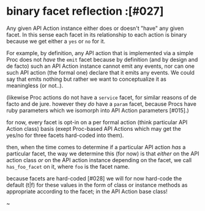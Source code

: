 # binary facet reflection :[#027]

Any given API Action instance either does or doesn't "have" any given facet.
In this sense each facet in its relationship to each action is binary because
we get either a `yes` or `no` for it.

For example, by definition, any API action that is implemented via a simple
Proc does not *have* the `emit` facet because by definition (and by design and
de facto) such an API Action instance cannot emit any events, nor can one such
API action (the formal one) declare that it emits any events. We could say
that emits nothing but rather we want to conceptualize it as meaningless
(or not..).

(likewise Proc actions do not have a `service` facet, for similar reasons of
de facto and de jure. however they *do* have a `param` facet, because Procs
have ruby parameters which we isomorph into API Action parameters [#015].)

for now, every facet is opt-in on a per formal action (think particular API
Action class) basis (exept Proc-based API Actions which may get the yes/no
for three facets hard-coded into them).

then, when the time comes to determine if a particular API action *has* a
particular facet, the way we determine this (for now) is that *either* on the
API action class *or* on the API action instance depending on the facet,
we call `has_foo_facet` on it, where `foo` is the facet name.

because facets are hard-coded [#028] we will for now hard-code the default
(t|f) for these values in the form of class or instance methods as appropriate
according to the facet; in the API Action base class!

~
